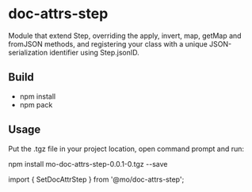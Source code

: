 # doc-attrs-step
Module that extend Step, overriding the apply, invert, map, getMap and fromJSON methods, and registering your class with a unique JSON-serialization identifier using Step.jsonID.

## Build

 - npm install 
 - npm pack

## Usage

Put the .tgz file in your project location, open command prompt and run:

npm install mo-doc-attrs-step-0.0.1-0.tgz --save

import { SetDocAttrStep } from '@mo/doc-attrs-step';
